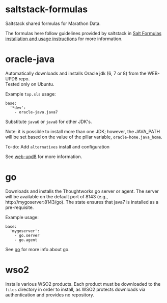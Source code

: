 saltstack-formulas
==================

Saltstack shared formulas for Marathon Data.  

The formulas here follow guidelines provided by saltstack in [Salt Formulas installation and usage instructions](http://docs.saltstack.com/en/latest/topics/development/conventions/formulas.html) for more information.

# oracle-java

Automatically downloads and installs Oracle jdk (6, 7 or 8) from the WEB-UPD8 repo.  
Tested only on Ubuntu.

Example `top.sls` usage:

    base:
      '*dev':
        - oracle-java.java7

Substitute `java6` or `java8` for other JDK's.

Note: it is possible to install more than one JDK; however, the JAVA_PATH will
be set based on the value of the pillar variable, `oracle-home.java_home`.  

To-do: Add `alternatives` install and configuration

See [web-upd8](http://www.webupd8.org/2012/01/install-oracle-java-jdk-7-in-ubuntu-via.html) for more information.

# go

Downloads and installs the Thoughtworks go server or agent.  The server will be available on the default port of 8143 (e.g., http://mygoserver:8143/go).  The state ensures that java7 is installed as a pre-requisite.

Example usage:

    base:
      'mygoserver':
        - go.server
        - go.agent

See [go](http://www.go.cd/) for more info about go.

# wso2

Installs various WSO2 products.  Each product must be downloaded to
the `files` directory in order to install, as WSO2 protects downloads via
authentication and provides no repository.


